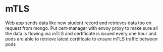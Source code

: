# mTLS
Web app sends data like new student record and retrieves data too on request from mongo. Put cert-manager with envoy proxy to make sure all the data is flowing via mTLS and certificate is issued every one hour and pods are able to retrieve latest certificate to ensure mTLS traffic between pods
